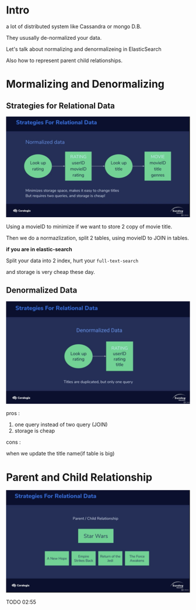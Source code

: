 # Intro

a lot of distributed system like Cassandra or mongo D.B.

They ususally de-normalized your data.

Let's talk about normalizing and denormalizeing in ElasticSearch

Also how to represent parent child relationships.

# Mormalizing and Denormalizing
## Strategies for Relational Data

<img src='../assets/25_1.png'></img>

Using a movieID to minimize if we want to store 2 copy of movie title.

Then we do a normazlization, split 2 tables, using movieID to JOIN in tables.

**if you are in elastic-search**

Split your data into 2 index, hurt your `full-text-search`

and storage is very cheap these day.

## Denormalized Data

<img src='../assets/25_2.png'></img>

pros :

1. one query instead of two query (JOIN)
2. storage is cheap

cons : 

when we update the title name(if table is big)

# Parent and Child Relationship


<img src='../assets/25_3.png'></img>

TODO 02:55

